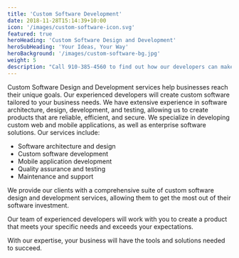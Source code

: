 ```yaml
---
title: 'Custom Software Development'
date: 2018-11-28T15:14:39+10:00
icon: '/images/custom-software-icon.svg'
featured: true
heroHeading: 'Custom Software Design and Development'
heroSubHeading: 'Your Ideas, Your Way'
heroBackground: '/images/custom-software-bg.jpg'
weight: 5
description: "Call 910-385-4560 to find out how our developers can make your dreams come true"
---
```

Custom Software Design and Development services help businesses reach their unique goals. Our experienced developers will create custom software tailored to your business needs. We have extensive experience in software architecture, design, development, and testing, allowing us to create products that are reliable, efficient, and secure. We specialize in developing custom web and mobile applications, as well as enterprise software solutions.  Our services include:

- Software architecture and design
- Custom software development
- Mobile application development
- Quality assurance and testing
- Maintenance and support

We provide our clients with a comprehensive suite of custom software design and development services, allowing them to get the most out of their software investment.

Our team of experienced developers will work with you to create a product that meets your specific needs and exceeds your expectations.

With our expertise, your business will have the tools and solutions needed to succeed.
